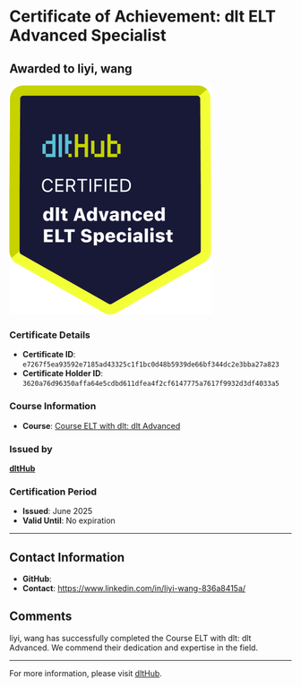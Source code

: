 
# Certificate of Achievement: dlt ELT Advanced Specialist

## Awarded to **liyi, wang**

![Course Image](../badges/advanced_etl_specialist.png)

### Certificate Details
- **Certificate ID**: `e7267f5ea93592e7185ad43325c1f1bc0d48b5939de66bf344dc2e3bba27a823`
- **Certificate Holder ID**: `3620a76d96350affa64e5cdbd611dfea4f2cf6147775a7617f9932d3df4033a5`

### Course Information
- **Course**: [Course ELT with dlt: dlt Advanced](https://github.com/dlt-hub/dlthub-education/tree/main/courses/dlt_advanced_2025)

### Issued by
[**dltHub**](https://dlthub.com/) 

### Certification Period
- **Issued**: June 2025
- **Valid Until**: No expiration

---

## Contact Information
- **GitHub**: 
- **Contact**: https://www.linkedin.com/in/liyi-wang-836a8415a/

## Comments
liyi, wang has successfully completed the Course ELT with dlt: dlt Advanced. We commend their dedication and expertise in the field.

---

For more information, please visit [dltHub](https://dlthub.com/).
    